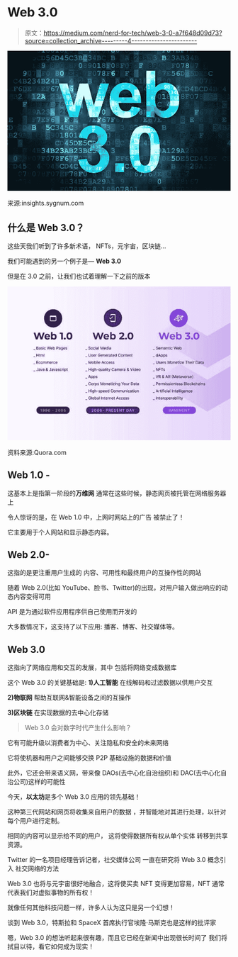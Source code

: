 # Web 3.0

> 原文：<https://medium.com/nerd-for-tech/web-3-0-a7f648d09d73?source=collection_archive---------4----------------------->

![](img/6ac251e2e869c5aafd5be32c5926fa7b.png)

来源:insights.sygnum.com

## 什么是 Web 3.0？

这些天我们听到了许多新术语，
NFTs，元宇宙，区块链…

我们可能遇到的另一个例子是— **Web 3.0**

但是在 3.0 之前，让我们也试着理解一下之前的版本

![](img/b3c5bf471485f50c673a1ee340d6cb9b.png)

资料来源:Quora.com

## Web 1.0 -

这基本上是指第一阶段的**万维网**
通常在这些时候，静态网页被托管在网络服务器上

令人惊讶的是，在 Web 1.0 中，上网时网站上的广告
被禁止了！

它主要用于个人网站和显示静态内容。

## Web 2.0-

这指的是更注重用户生成的
内容、可用性和最终用户的互操作性的网站

随着 Web 2.0(比如 YouTube、脸书、Twitter)的出现，对用户输入做出响应的动态内容变得可用

API 是为通过软件应用程序供自己使用而开发的

大多数情况下，这支持了以下应用:
播客、博客、社交媒体等。

## Web 3.0

这指向了网络应用和交互的发展，其中
包括将网络变成数据库

这个 Web 3.0 的关键基础是:
**1)人工智能**
在线解码和过滤数据以供用户交互

**2)物联网** 帮助互联网&智能设备之间的互操作

**3)区块链** 在实现数据的去中心化存储

> Web 3.0 会对数字时代产生什么影响？

它有可能升级以消费者为中心、关注隐私和安全的未来网络

它将使机器和用户之间能够交换 P2P 基础设施的数据和价值

此外，它还会带来语义网，带来像 DAOs(去中心化自治组织)和 DAC(去中心化自治公司)这样的可能性

今天，**以太坊**是多个 Web 3.0
应用的领先基础！

这种第三代网站和网页将收集来自用户的数据
，并智能地对其进行处理，以针对每个用户进行定制。

相同的内容可以显示给不同的用户，
这将使得数据所有权从单个实体
转移到共享资源。

Twitter 的一名项目经理告诉记者，社交媒体公司
一直在研究将 Web 3.0 概念引入
社交网络的方法

Web 3.0 也将与元宇宙很好地融合，这将使买卖 NFT 变得更加容易，NFT 通常代表我们对虚拟事物的所有权！

就像任何其他科技问题一样，许多人认为这只是另一个幻想！

谈到 Web 3.0，特斯拉和 SpaceX 首席执行官埃隆·马斯克也是这样的批评家

嗯，Web 3.0 的想法听起来很有趣，而且它已经在新闻中出现很长时间了
我们将拭目以待，看它如何成为现实！